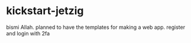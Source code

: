 # kickstart-jetzig
bismi Allah. planned to have the templates for making a web app. register and login with 2fa
